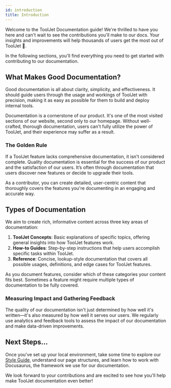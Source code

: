 ```yaml
---
id: introduction
title: Introduction
---
```


Welcome to the ToolJet Documentation guide! We're thrilled to have you here and can't wait to see the contributions you'll make to our docs. Your insights and improvements will help thousands of users get the most out of ToolJet 🚀.

In the following sections, you'll find everything you need to get started with contributing to our documentation. 

## What Makes Good Documentation?

Good documentation is all about clarity, simplicity, and effectiveness. It should guide users through the usage and workings of ToolJet with precision, making it as easy as possible for them to build and deploy internal tools.

Documentation is a cornerstone of our product. It's one of the most visited sections of our website, second only to our homepage. Without well-crafted, thorough documentation, users can't fully utilize the power of ToolJet, and their experience may suffer as a result.

### The Golden Rule

If a ToolJet feature lacks comprehensive documentation, it isn't considered complete. Quality documentation is essential for the success of our product and the satisfaction of our users. It’s often through documentation that users discover new features or decide to upgrade their tools.

As a contributor, you can create detailed, user-centric content that thoroughly covers the features you're documenting in an engaging and accurate way.

## Types of Documentation

We aim to create rich, informative content across three key areas of documentation:

1. **ToolJet Concepts**: Basic explanations of specific topics, offering general insights into how ToolJet features work.
2. **How-to Guides**: Step-by-step instructions that help users accomplish specific tasks within ToolJet.
3. **Reference**: Concise, lookup-style documentation that covers all possible usages, definitions, and edge cases for ToolJet features.

As you document features, consider which of these categories your content fits best. Sometimes a feature might require multiple types of documentation to be fully covered.

### Measuring Impact and Gathering Feedback

The quality of our documentation isn't just determined by how well it's written—it's also measured by how well it serves our users. We regularly use analytics and feedback tools to assess the impact of our documentation and make data-driven improvements.

## Next Steps...

Once you've set up your local environment, take some time to explore our [Style Guide](style-guide.md), understand our page structures, and learn how to work with Docusaurus, the framework we use for our documentation.

We look forward to your contributions and are excited to see how you'll help make ToolJet documentation even better!
